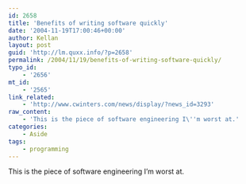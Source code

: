 ```yaml
---
id: 2658
title: 'Benefits of writing software quickly'
date: '2004-11-19T17:00:46+00:00'
author: Kellan
layout: post
guid: 'http://lm.quxx.info/?p=2658'
permalink: /2004/11/19/benefits-of-writing-software-quickly/
typo_id:
    - '2656'
mt_id:
    - '2565'
link_related:
    - 'http://www.cwinters.com/news/display/?news_id=3293'
raw_content:
    - 'This is the piece of software engineering I\''m worst at.'
categories:
    - Aside
tags:
    - programming
---
```


This is the piece of software engineering I’m worst at.